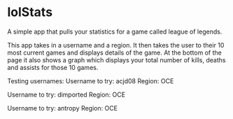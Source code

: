 # lolStats
A simple app that pulls your statistics for a game called league of legends.

This app takes in a username and a region. It then takes the user to their 10 most current games and displays details of the game.
At the bottom of the page it also shows a graph which displays your total number of kills, deaths and assists for those 10 games.

Testing usernames:
Username to try: acjd08
Region: OCE

Username to try: dimported
Region: OCE

Username to try: antropy
Region: OCE
